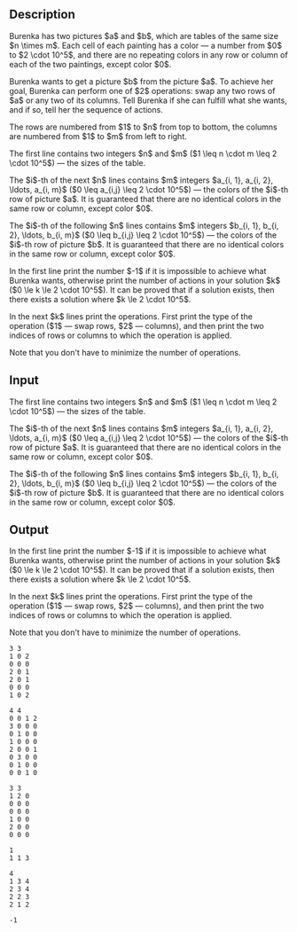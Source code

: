 ## Description

<div><p>Burenka has two pictures $a$ and $b$, which are tables of the same size $n \times m$. Each cell of each painting has a color — a number from $0$ to $2 \cdot 10^5$, and there are no repeating colors in any row or column of each of the two paintings, except color $0$.</p><p>Burenka wants to get a picture $b$ from the picture $a$. To achieve her goal, Burenka can perform one of $2$ operations: swap any two rows of $a$ or any two of its columns. Tell Burenka if she can fulfill what she wants, and if so, tell her the sequence of actions.</p><p>The rows are numbered from $1$ to $n$ from top to bottom, the columns are numbered from $1$ to $m$ from left to right.</p></div><div class="input-specification"><p>The first line contains two integers $n$ and $m$ ($1 \leq n \cdot m \leq 2 \cdot 10^5$) — the sizes of the table.</p><p>The $i$-th of the next $n$ lines contains $m$ integers $a_{i, 1}, a_{i, 2}, \ldots, a_{i, m}$ ($0 \leq a_{i,j} \leq 2 \cdot 10^5$)&nbsp;— the colors of the $i$-th row of picture $a$. It is guaranteed that there are no identical colors in the same row or column, except color $0$.</p><p>The $i$-th of the following $n$ lines contains $m$ integers $b_{i, 1}, b_{i, 2}, \ldots, b_{i, m}$ ($0 \leq b_{i,j} \leq 2 \cdot 10^5$)&nbsp;— the colors of the $i$-th row of picture $b$. It is guaranteed that there are no identical colors in the same row or column, except color $0$.</p></div><div class="output-specification"><p>In the first line print the number $-1$ if it is impossible to achieve what Burenka wants, otherwise print the number of actions in your solution $k$ ($0 \le k \le 2 \cdot 10^5$). It can be proved that if a solution exists, then there exists a solution where $k \le 2 \cdot 10^5$.</p><p>In the next $k$ lines print the operations. First print the type of the operation ($1$ — swap rows, $2$ — columns), and then print the two indices of rows or columns to which the operation is applied.</p><p>Note that you don't have to minimize the number of operations.</p></div>

## Input

<p>The first line contains two integers $n$ and $m$ ($1 \leq n \cdot m \leq 2 \cdot 10^5$) — the sizes of the table.</p><p>The $i$-th of the next $n$ lines contains $m$ integers $a_{i, 1}, a_{i, 2}, \ldots, a_{i, m}$ ($0 \leq a_{i,j} \leq 2 \cdot 10^5$)&nbsp;— the colors of the $i$-th row of picture $a$. It is guaranteed that there are no identical colors in the same row or column, except color $0$.</p><p>The $i$-th of the following $n$ lines contains $m$ integers $b_{i, 1}, b_{i, 2}, \ldots, b_{i, m}$ ($0 \leq b_{i,j} \leq 2 \cdot 10^5$)&nbsp;— the colors of the $i$-th row of picture $b$. It is guaranteed that there are no identical colors in the same row or column, except color $0$.</p>

## Output

<p>In the first line print the number $-1$ if it is impossible to achieve what Burenka wants, otherwise print the number of actions in your solution $k$ ($0 \le k \le 2 \cdot 10^5$). It can be proved that if a solution exists, then there exists a solution where $k \le 2 \cdot 10^5$.</p><p>In the next $k$ lines print the operations. First print the type of the operation ($1$ — swap rows, $2$ — columns), and then print the two indices of rows or columns to which the operation is applied.</p><p>Note that you don't have to minimize the number of operations.</p>





```input1
3 3
1 0 2
0 0 0
2 0 1
2 0 1
0 0 0
1 0 2
```




```input2
4 4
0 0 1 2
3 0 0 0
0 1 0 0
1 0 0 0
2 0 0 1
0 3 0 0
0 1 0 0
0 0 1 0
```




```input3
3 3
1 2 0
0 0 0
0 0 0
1 0 0
2 0 0
0 0 0
```




```output1
1
1 1 3
```




```output2
4
1 3 4
2 3 4
2 2 3
2 1 2
```




```output3
-1
```


